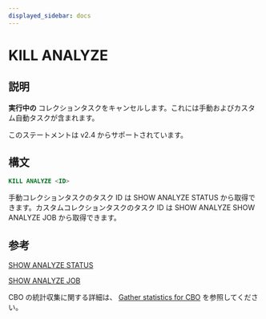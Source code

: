 ```yaml
---
displayed_sidebar: docs
---
```


# KILL ANALYZE

## 説明

**実行中の** コレクションタスクをキャンセルします。これには手動およびカスタム自動タスクが含まれます。

このステートメントは v2.4 からサポートされています。

## 構文

```SQL
KILL ANALYZE <ID>
```

手動コレクションタスクのタスク ID は SHOW ANALYZE STATUS から取得できます。カスタムコレクションタスクのタスク ID は SHOW ANALYZE SHOW ANALYZE JOB から取得できます。

## 参考

[ SHOW ANALYZE STATUS](SHOW_ANALYZE_STATUS.md)

[ SHOW ANALYZE JOB](SHOW_ANALYZE_JOB.md)

CBO の統計収集に関する詳細は、 [Gather statistics for CBO](../../../using_starrocks/Cost_based_optimizer.md) を参照してください。
